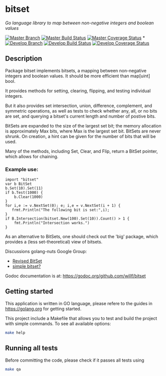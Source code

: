 # bitset

*Go language library to map between non-negative integers and boolean values*

[![Master Branch](https://img.shields.io/badge/-master:-gray.svg)](https://github.com/cognitivelogic/bitset/tree/master)
[![Master Build Status](https://secure.travis-ci.org/cognitivelogic/bitset.png?branch=master)](https://travis-ci.org/cognitivelogic/bitset?branch=master)
[![Master Coverage Status](https://coveralls.io/repos/cognitivelogic/bitset/badge.svg?branch=master&service=github)](https://coveralls.io/github/cognitivelogic/bitset?branch=master)
*
[![Develop Branch](https://img.shields.io/badge/-develop:-gray.svg)](https://github.com/cognitivelogic/bitset/tree/develop)
[![Develop Build Status](https://secure.travis-ci.org/cognitivelogic/bitset.png?branch=develop)](https://travis-ci.org/cognitivelogic/bitset?branch=develop)
[![Develop Coverage Status](https://coveralls.io/repos/cognitivelogic/bitset/badge.svg?branch=develop&service=github)](https://coveralls.io/github/cognitivelogic/bitset?branch=develop)


## Description

Package bitset implements bitsets, a mapping between non-negative integers and boolean values.
It should be more efficient than map[uint] bool.

It provides methods for setting, clearing, flipping, and testing individual integers.

But it also provides set intersection, union, difference, complement, and symmetric operations, as well as tests to check whether any, all, or no bits are set, and querying a bitset's current length and number of postive bits.

BitSets are expanded to the size of the largest set bit; the memory allocation is approximately Max bits, where Max is the largest set bit. BitSets are never shrunk. On creation, a hint can be given for the number of bits that will be used.

Many of the methods, including Set, Clear, and Flip, return a BitSet pointer, which allows for chaining.

### Example use:

    import "bitset"
    var b BitSet
    b.Set(10).Set(11)
    if b.Test(1000) {
        b.Clear(1000)
    }
    for i,e := v.NextSet(0); e; i,e = v.NextSet(i + 1) {
       frmt.Println("The following bit is set:",i);
    }
    if B.Intersection(bitset.New(100).Set(10)).Count() > 1 {
        fmt.Println("Intersection works.")
    }

As an alternative to BitSets, one should check out the 'big' package, which provides a (less set-theoretical) view of bitsets.

Discussions golang-nuts Google Group:

* [Revised BitSet](https://groups.google.com/forum/#!topic/golang-nuts/5i3l0CXDiBg)
* [simple bitset?](https://groups.google.com/d/topic/golang-nuts/7n1VkRTlBf4/discussion)

Godoc documentation is at: https://godoc.org/github.com/willf/bitset


## Getting started

This application is written in GO language, please refere to the guides in https://golang.org for getting started.

This project include a Makefile that allows you to test and build the project with simple commands.
To see all available options:
```bash
make help
```

## Running all tests

Before committing the code, please check if it passes all tests using
```bash
make qa
```
